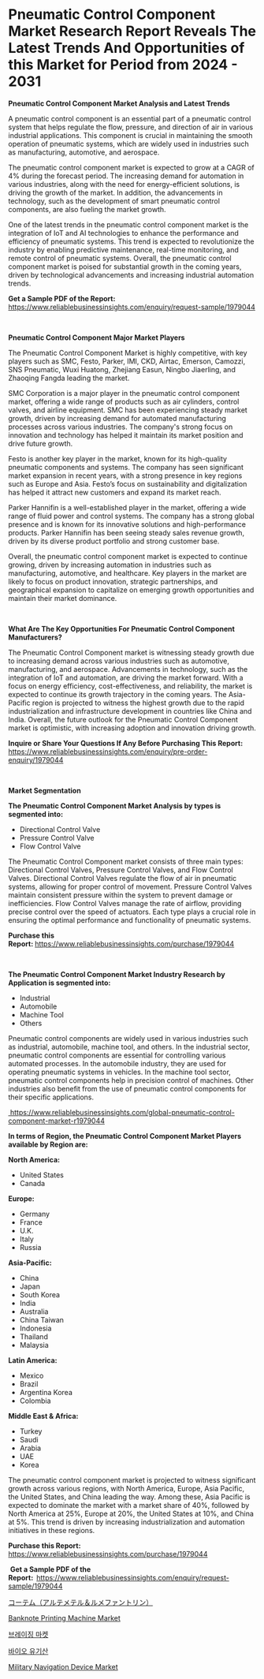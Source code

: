 <p><h1>Pneumatic Control Component Market Research Report Reveals The Latest Trends And Opportunities of this Market for Period from 2024 - 2031</h1></p><p><strong>Pneumatic Control Component Market Analysis and Latest Trends</strong></p>
<p><p>A pneumatic control component is an essential part of a pneumatic control system that helps regulate the flow, pressure, and direction of air in various industrial applications. This component is crucial in maintaining the smooth operation of pneumatic systems, which are widely used in industries such as manufacturing, automotive, and aerospace.</p><p>The pneumatic control component market is expected to grow at a CAGR of 4% during the forecast period. The increasing demand for automation in various industries, along with the need for energy-efficient solutions, is driving the growth of the market. In addition, the advancements in technology, such as the development of smart pneumatic control components, are also fueling the market growth.</p><p>One of the latest trends in the pneumatic control component market is the integration of IoT and AI technologies to enhance the performance and efficiency of pneumatic systems. This trend is expected to revolutionize the industry by enabling predictive maintenance, real-time monitoring, and remote control of pneumatic systems. Overall, the pneumatic control component market is poised for substantial growth in the coming years, driven by technological advancements and increasing industrial automation trends.</p></p>
<p><strong>Get a Sample PDF of the Report:&nbsp;</strong> <a href="https://www.reliablebusinessinsights.com/enquiry/request-sample/1979044">https://www.reliablebusinessinsights.com/enquiry/request-sample/1979044</a></p>
<p>&nbsp;</p>
<p><strong>Pneumatic Control Component Major Market Players</strong></p>
<p><p>The Pneumatic Control Component Market is highly competitive, with key players such as SMC, Festo, Parker, IMI, CKD, Airtac, Emerson, Camozzi, SNS Pneumatic, Wuxi Huatong, Zhejiang Easun, Ningbo Jiaerling, and Zhaoqing Fangda leading the market. </p><p>SMC Corporation is a major player in the pneumatic control component market, offering a wide range of products such as air cylinders, control valves, and airline equipment. SMC has been experiencing steady market growth, driven by increasing demand for automated manufacturing processes across various industries. The company's strong focus on innovation and technology has helped it maintain its market position and drive future growth.</p><p>Festo is another key player in the market, known for its high-quality pneumatic components and systems. The company has seen significant market expansion in recent years, with a strong presence in key regions such as Europe and Asia. Festo’s focus on sustainability and digitalization has helped it attract new customers and expand its market reach.</p><p>Parker Hannifin is a well-established player in the market, offering a wide range of fluid power and control systems. The company has a strong global presence and is known for its innovative solutions and high-performance products. Parker Hannifin has been seeing steady sales revenue growth, driven by its diverse product portfolio and strong customer base.</p><p>Overall, the pneumatic control component market is expected to continue growing, driven by increasing automation in industries such as manufacturing, automotive, and healthcare. Key players in the market are likely to focus on product innovation, strategic partnerships, and geographical expansion to capitalize on emerging growth opportunities and maintain their market dominance.</p></p>
<p>&nbsp;</p>
<p><strong>What Are The Key Opportunities For Pneumatic Control Component Manufacturers?</strong></p>
<p><p>The Pneumatic Control Component market is witnessing steady growth due to increasing demand across various industries such as automotive, manufacturing, and aerospace. Advancements in technology, such as the integration of IoT and automation, are driving the market forward. With a focus on energy efficiency, cost-effectiveness, and reliability, the market is expected to continue its growth trajectory in the coming years. The Asia-Pacific region is projected to witness the highest growth due to the rapid industrialization and infrastructure development in countries like China and India. Overall, the future outlook for the Pneumatic Control Component market is optimistic, with increasing adoption and innovation driving growth.</p></p>
<p><strong>Inquire or Share Your Questions If Any Before Purchasing This Report:</strong> <a href="https://www.reliablebusinessinsights.com/enquiry/pre-order-enquiry/1979044">https://www.reliablebusinessinsights.com/enquiry/pre-order-enquiry/1979044</a></p>
<p>&nbsp;</p>
<p><strong>Market Segmentation</strong></p>
<p><strong>The Pneumatic Control Component Market Analysis by types is segmented into:</strong></p>
<p><ul><li>Directional Control Valve</li><li>Pressure Control Valve</li><li>Flow Control Valve</li></ul></p>
<p><p>The Pneumatic Control Component market consists of three main types: Directional Control Valves, Pressure Control Valves, and Flow Control Valves. Directional Control Valves regulate the flow of air in pneumatic systems, allowing for proper control of movement. Pressure Control Valves maintain consistent pressure within the system to prevent damage or inefficiencies. Flow Control Valves manage the rate of airflow, providing precise control over the speed of actuators. Each type plays a crucial role in ensuring the optimal performance and functionality of pneumatic systems.</p></p>
<p><strong>Purchase this Report:&nbsp;</strong><a href="https://www.reliablebusinessinsights.com/purchase/1979044">https://www.reliablebusinessinsights.com/purchase/1979044</a></p>
<p>&nbsp;</p>
<p><strong>The Pneumatic Control Component Market Industry Research by Application is segmented into:</strong></p>
<p><ul><li>Industrial</li><li>Automobile</li><li>Machine Tool</li><li>Others</li></ul></p>
<p><p>Pneumatic control components are widely used in various industries such as industrial, automobile, machine tool, and others. In the industrial sector, pneumatic control components are essential for controlling various automated processes. In the automobile industry, they are used for operating pneumatic systems in vehicles. In the machine tool sector, pneumatic control components help in precision control of machines. Other industries also benefit from the use of pneumatic control components for their specific applications.</p></p>
<p><a href="https://www.reliablebusinessinsights.com/global-pneumatic-control-component-market-r1979044">&nbsp;https://www.reliablebusinessinsights.com/global-pneumatic-control-component-market-r1979044</a></p>
<p><strong>In terms of Region, the Pneumatic Control Component Market Players available by Region are:</strong></p>
<p>
    <p> <strong> North America: </strong>
        <ul>
            <li>United States</li>
            <li>Canada</li>
        </ul>
        </p> 
    <p> <strong> Europe: </strong>
        <ul>
            <li>Germany</li>
            <li>France</li>
            <li>U.K.</li>
            <li>Italy</li>
            <li>Russia</li>
        </ul>
        </p> 
    <p> <strong> Asia-Pacific: </strong>
        <ul>
            <li>China</li>
            <li>Japan</li>
            <li>South Korea</li>
            <li>India</li>
            <li>Australia</li>
            <li>China Taiwan</li>
            <li>Indonesia</li>
            <li>Thailand</li>
            <li>Malaysia</li>
        </ul>
        </p> 
    <p> <strong> Latin America: </strong>
        <ul>
            <li>Mexico</li>
            <li>Brazil</li>
            <li>Argentina Korea</li>
            <li>Colombia</li>
        </ul>
        </p> 
    <p> <strong> Middle East & Africa: </strong>
        <ul>
            <li>Turkey</li>
            <li>Saudi</li>
            <li>Arabia</li>
            <li>UAE</li>
            <li>Korea</li>
        </ul>
    </p>
    </p>
<p><p>The pneumatic control component market is projected to witness significant growth across various regions, with North America, Europe, Asia Pacific, the United States, and China leading the way. Among these, Asia Pacific is expected to dominate the market with a market share of 40%, followed by North America at 25%, Europe at 20%, the United States at 10%, and China at 5%. This trend is driven by increasing industrialization and automation initiatives in these regions.</p></p>
<p><strong>Purchase this Report: </strong><a href="https://www.reliablebusinessinsights.com/purchase/1979044">https://www.reliablebusinessinsights.com/purchase/1979044</a></p>
<p>&nbsp;<strong>Get a Sample PDF of the Report:&nbsp;&nbsp;</strong><a href="https://www.reliablebusinessinsights.com/enquiry/request-sample/1979044">https://www.reliablebusinessinsights.com/enquiry/request-sample/1979044</a></p>
<p><strong></strong></p>
<p><p><a href="https://github.com/AhmadMann1950/Market-Research-Report-List-1/blob/main/8537209116076.md">コーテム（アルテメテル＆ルメファントリン）</a></p><p><a href="https://github.com/cameroneffertz/Market-Research-Report-List-1/blob/main/banknote-printing-machine-market.md">Banknote Printing Machine Market</a></p><p><a href="https://github.com/oajzkywllm460/Market-Research-Report-List-2/blob/main/8158219122184.md">브레이징 마켓</a></p><p><a href="https://github.com/HarrisonKitto2022/Market-Research-Report-List-1/blob/main/5981071122183.md">바이오 유기산</a></p><p><a href="https://github.com/mbisetmhermsr/Market-Research-Report-List-2/blob/main/military-navigation-device-market.md">Military Navigation Device Market</a></p></p>